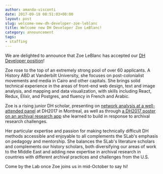 ```yaml
---
author: amanda-visconti
date: 2017-09-18 08:51:03+00:00
layout: post
slug: welcome-new-dh-developer-zoe-leblanc
title: Welcome new DH Developer Zoe LeBlanc!
category: announcement
tags:
- staffing
---
```


We are delighted to announce that Zoe LeBlanc has accepted our [DH Developer position](http://scholarslab.org/announcements/job-opening-curious-about-focusing-on-dh-development/)!

Zoe rose to the top of an extremely strong pool of over 60 applicants. A History ABD at Vanderbilt University, she focuses on post-colonialist movements and media in Cairo and other capitals. She brings solid technical experience in the areas of front-end web design, text and image analysis, and mapping and data visualization, with skills including React, Redux, Elixir, and Postgres, and fluency in French and Arabic.

Zoe is a rising junior DH scholar, presenting on [network analysis at a well-attended panel](https://dh2017.adho.org/abstracts/428/428.pdf) at DH2017 in Montreal, as well as through [a DH2017 poster on an archival research app](https://dh2017.adho.org/abstracts/548/548.pdf) she learned to build in response to archival research challenges.

Her particular expertise and passion for making technically difficult DH methods accessible and enjoyable to all complements the SLab's emphasis on pedagogy and mentorship. She balances the SLab's literature scholars and complements our history scholars, both diversifying our areas of work to the Middle East and adding new expertise in archival research in countries with different archival practices and challenges from the U.S.

Come by the Lab once Zoe joins us in mid-October to say hi!
